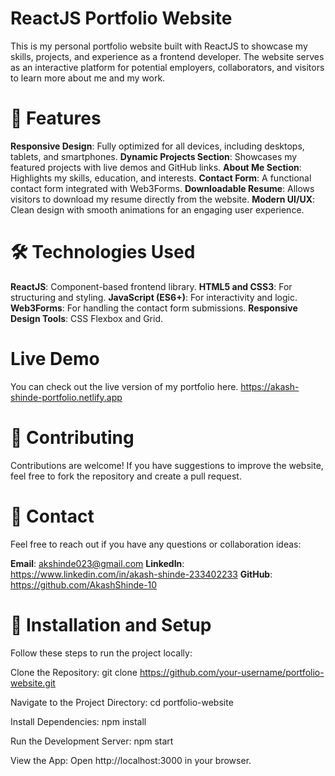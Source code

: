 # ReactJS Portfolio Website
This is my personal portfolio website built with ReactJS to showcase my skills, projects, and experience as a frontend developer. The website serves as an interactive platform for potential employers, collaborators, and visitors to learn more about me and my work.

# 🚀 Features
**Responsive Design**: Fully optimized for all devices, including desktops, tablets, and smartphones.
**Dynamic Projects Section**: Showcases my featured projects with live demos and GitHub links.
**About Me Section**: Highlights my skills, education, and interests.
**Contact Form**: A functional contact form integrated with Web3Forms.
**Downloadable Resume**: Allows visitors to download my resume directly from the website.
**Modern UI/UX**: Clean design with smooth animations for an engaging user experience.

# 🛠️ Technologies Used
**ReactJS**: Component-based frontend library.
**HTML5 and CSS3**: For structuring and styling.
**JavaScript (ES6+)**: For interactivity and logic.
**Web3Forms**: For handling the contact form submissions.
**Responsive Design Tools**: CSS Flexbox and Grid.

 # Live Demo
You can check out the live version of my portfolio here. https://akash-shinde-portfolio.netlify.app

# 🤝 Contributing
Contributions are welcome! If you have suggestions to improve the website, feel free to fork the repository and create a pull request.

# 📧 Contact
Feel free to reach out if you have any questions or collaboration ideas:

**Email**: akshinde023@gmail.com
**LinkedIn**: https://www.linkedin.com/in/akash-shinde-233402233
**GitHub**: https://github.com/AkashShinde-10

# 🔧 Installation and Setup
Follow these steps to run the project locally:

Clone the Repository:
git clone https://github.com/your-username/portfolio-website.git

Navigate to the Project Directory:
cd portfolio-website

Install Dependencies:
npm install

Run the Development Server:
npm start

View the App: Open http://localhost:3000 in your browser.

